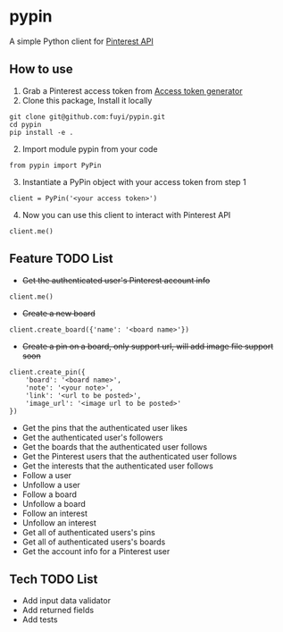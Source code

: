 # pypin
A simple Python client for [Pinterest API](https://developers.pinterest.com/docs/api/overview/)

## How to use

1. Grab a Pinterest access token from [Access token generator](https://developers.pinterest.com/tools/access_token/)
2. Clone this package, Install it locally
```
git clone git@github.com:fuyi/pypin.git
cd pypin
pip install -e .
```
2. Import module pypin from your code
```
from pypin import PyPin
```

3. Instantiate a PyPin object with your access token from step 1
```
client = PyPin('<your access token>')
```

4. Now you can use this client to interact with Pinterest API
```
client.me()
```

## Feature TODO List

* ~~Get the authenticated user's Pinterest account info~~

```
client.me()
```

* ~~Create a new board~~

```
client.create_board({'name': '<board name>'})
```

* ~~Create a pin on a board, only support url, will add image file support soon~~

```
client.create_pin({
    'board': '<board name>',
    'note': '<your note>',
    'link': '<url to be posted>',
    'image_url': '<image url to be posted>'
})
```

* Get the pins that the authenticated user likes
* Get the authenticated user's followers
* Get the boards that the authenticated user follows
* Get the Pinterest users that the authenticated user follows
* Get the interests that the authenticated user follows
* Follow a user
* Unfollow a user
* Follow a board
* Unfollow a board
* Follow an interest
* Unfollow an interest
* Get all of authenticated users's pins
* Get all of authenticated users's boards
* Get the account info for a Pinterest user


## Tech TODO List

* Add input data validator
* Add returned fields
* Add tests
